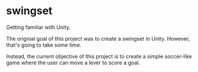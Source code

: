 # swingset
Getting familiar with Unity.

The orignial goal of this project was to create a swingset in Unity. However, that's going to take some time.

Instead, the current objective of this project is to create a simple soccer-like game where the user can move a lever to score a goal.
